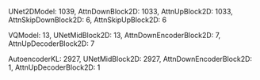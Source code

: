 UNet2DModel: 1039, AttnDownBlock2D: 1033, AttnUpBlock2D: 1033, AttnSkipDownBlock2D: 6, AttnSkipUpBlock2D: 6

VQModel: 13, UNetMidBlock2D: 13, AttnDownEncoderBlock2D: 7, AttnUpDecoderBlock2D: 7

AutoencoderKL: 2927, UNetMidBlock2D: 2927, AttnDownEncoderBlock2D: 1, AttnUpDecoderBlock2D: 1

